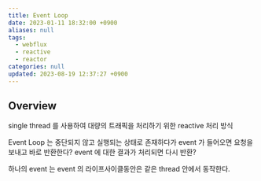 ```yaml
---
title: Event Loop
date: 2023-01-11 18:32:00 +0900
aliases: null
tags:
  - webflux
  - reactive
  - reactor
categories: null
updated: 2023-08-19 12:37:27 +0900
---
```


## Overview

single thread 를 사용하여 대량의 트래픽을 처리하기 위한 reactive 처리 방식

Event Loop 는 중단되지 않고 실행되는 상태로 존재하다가 event 가 들어오면 요청을 보내고 바로 반환한다? event 에 대한 결과가 처리되면 다시 반환?

하나의 event 는 event 의 라이프사이클동안은 같은 thread 안에서 동작한다.
 